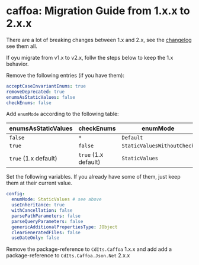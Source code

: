 # caffoa: Migration Guide from 1.x.x to 2.x.x

There are a lot of breaking changes between 1.x and 2.x, see the [changelog](changelog.md) see them all.

If oyu migrate from v1.x to v2.x, follw the steps below to keep the 1.x behavior. 

Remove the following entries (if you have them):
```yaml
acceptCaseInvariantEnums: true
removeDeprecated: true
enumsAsStaticValues: false
checkEnums: false
```

Add `enumMode` according to the following table:

| enumsAsStaticValues  | checkEnums             | enumMode                   |
|----------------------|------------------------|----------------------------|
| `false`              | `*`                  | `Default`                  |
| `true`               | `false`              | `StaticValuesWithoutCheck` |
| `true` (1.x default) | `true` (1.x default) | `StaticValues`             |


Set the following variables. If you already have some of them, just keep them at their current value.

```yaml
config:
  enumMode: StaticValues # see above
  useInheritance: true
  withCancellation: false
  parsePathParameters: false
  parseQueryParameters: false
  genericAdditionalPropertiesType: JObject
  clearGeneratedFiles: false
  useDateOnly: false
```

Remove the package-reference to `CdIts.Caffoa` 1.x.x and add add a package-reference to `CdIts.Caffoa.Json.Net` 2.x.x
